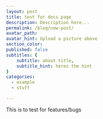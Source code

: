 ```yaml
---
layout: post
title: test for docs page
description: Description here...
permalink: /blog/new-post/
avatar_path: 
avatar_hint: Upload a picture above
section_color:
published: false
subtitles: {
	subtitle: about title,
	subtitle_hint: heres the hint
}
categories:
  - example
  - stuff

---
```

<p>This is to test for features/bugs</p>
